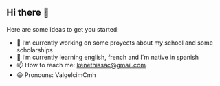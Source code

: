 ## Hi there 👋

Here are some ideas to get you started:

- 🔭 I’m currently working on some proyects about my school and some scholarships
- 🌱 I’m currently learning english, french and I´m native in spanish 
- 📫 How to reach me: kenethissac@gmail.com 
- 😄 Pronouns: ValgelcimCmh
